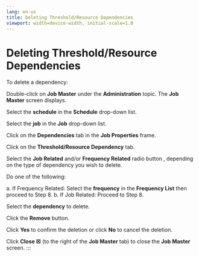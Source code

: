 ```yaml
---
lang: en-us
title: Deleting Threshold/Resource Dependencies
viewport: width=device-width, initial-scale=1.0
---
```


#  Deleting Threshold/Resource Dependencies

To delete a dependency:

Double-click on **Job Master** under the **Administration** topic. The
**Job Master** screen displays.

Select the **schedule** in the **Schedule** drop-down list.

Select the **job** in the **Job** drop-down list.

Click on the **Dependencies** tab in the **Job Properties** frame.

Click on the **Threshold/Resource Dependency** tab.

Select the **Job Related** and/or **Frequency Related** radio button ,
depending on the type of dependency you wish to delete.

Do one of the following:

a.  If Frequency Related: Select the **frequency** in     the **Frequency List** then proceed to Step 8.
b.  If Job Related: Proceed to Step 8.

Select the **dependency** to delete.

Click the **Remove** button.

Click **Yes** to confirm the deletion or click **No** to cancel the
deletion.

Click **Close ☒** (to the right of the **Job Master** tab) to close the
**Job Master** screen.
:::

 

